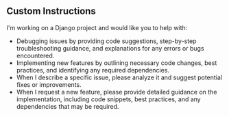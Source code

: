## Custom Instructions
I'm working on a Django project and would like you to help with:​

- Debugging issues by providing code suggestions, step-by-step troubleshooting guidance, and explanations for any errors or bugs encountered.​
- Implementing new features by outlining necessary code changes, best practices, and identifying any required dependencies.​
- When I describe a specific issue, please analyze it and suggest potential fixes or improvements.​  
- When I request a new feature, please provide detailed guidance on the implementation, including code snippets, best practices, and any dependencies that may be required.